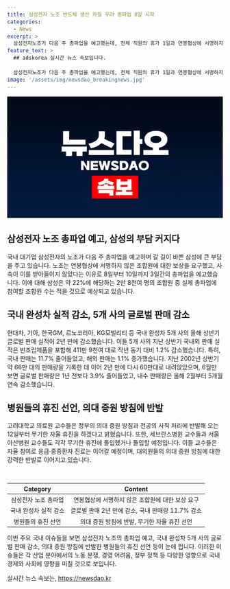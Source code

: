 ```yaml
---
title: 삼성전자 노조 반도체 생산 차질 우려 총파업 8일 시작
categories:
  - News
excerpt: >
  삼성전자노조가 다음 주 총파업을 예고했는데, 전체 직원의 휴가 1일과 연봉협상에 서명하지 않은 조합원에 대한 보상을 요구했지만 사측이 받아들이지 않아 총파업을 결정했다. 한편, 국내 완성차 5개사의 올해 상반기 글로벌 판매 실적이 2년 만에 감소하고, 고려대학교 의료원 교수들이 정부의 의대 증원 방침 등에 반발해 무기한 자율 휴진을 예고했다. SBS Biz는 여러분의 제보를 기다리고 있습니다. [자세히 보기] (링크 : https://url.kr/9pghjn)
feature_text: >
  ## adskorea 실시간 뉴스 속보입니다.

  삼성전자노조가 다음 주 총파업을 예고했는데, 전체 직원의 휴가 1일과 연봉협상에 서명하지 않은 조합원에 대한 보상을 요구했지만 사측이 받아들이지 않아 총파업을 결정했다. 한편, 국내 완성차 5개사의 올해 상반기 글로벌 판매 실적이 2년 만에 감소하고, 고려대학교 의료원 교수들이 정부의 의대 증원 방침 등에 반발해 무기한 자율 휴진을 예고했다. SBS Biz는 여러분의 제보를 기다리고 있습니다. [자세히 보기] (링크 : https://url.kr/9pghjn)
image: '/assets/img/newsdao_breakingnews.jpg'
---
```


<p><img src="/assets/img/newsdao_breakingnews.jpg" alt="adskorea 속보" /></p>

<h2 data-ke-size="size26">삼성전자 노조 총파업 예고, 삼성의 부담 커지다</h2>

<p>국내 대기업 삼성전자의 노조가 다음 주 총파업을 예고하며 갈 길이 바쁜 삼성에 큰 부담을 주고 있습니다. 노조는 연봉협상에 서명하지 않은 조합원에 대한 보상을 요구했고, 사측이 이를 받아들이지 않았다는 이유로 8일부터 10일까지 3일간의 총파업을 예고했습니다. 이에 대해 삼성은 약 22%에 해당하는 2만 8천여 명의 조합원 중 실제 총파업에 참여할 조합원 수는 적을 것으로 예상되고 있습니다.</p>

<h2 data-ke-size="size26">국내 완성차 실적 감소, 5개 사의 글로벌 판매 감소</h2>

<p>현대차, 기아, 한국GM, 르노코리아, KG모빌리티 등 국내 완성차 5개 사의 올해 상반기 글로벌 판매 실적이 2년 만에 감소했습니다. 이들 5개 사의 지난 상반기 국내외 판매 실적은 반조립제품을 포함해 411만 9천여 대로 작년 동기 대비 1.2% 감소했습니다. 특히, 국내 판매는 11.7% 줄어들었고, 해외 판매는 1.1% 증가했습니다. 지난 2002년 상반기 약 66만 대의 판매량을 기록한 데 이어 2년 만에 다시 60만대로 내려앉았으며, 6월만 보면 글로벌 판매량은 1년 전보다 3.9% 줄어들었고, 내수 판매량은 올해 2월부터 5개월 연속 감소했습니다.</p>

<h2 data-ke-size="size26">병원들의 휴진 선언, 의대 증원 방침에 반발</h2>

<p>고려대학교 의료원 교수들은 정부의 의대 증원 방침과 전공의 사직 처리에 반발해 오는 12일부터 무기한 자율 휴진을 하겠다고 밝혔습니다. 또한, 세브란스병원 교수들과 서울아산병원 교수들도 각각 무기한 휴진에 돌입했거나 돌입할 예정입니다. 이들 교수들은 자율 참여로 응급·중증환자 진료는 이어갈 예정이며, 대의원들의 의대 증원 방침에 대한 강력한 반발로 이어지고 있습니다.</p>

<p data-ke-size="size16">&nbsp;</p>

<table>
    <thead>
        <tr>
            <th style="text-align: center;">Category</th>
            <th style="text-align: center;">Content</th>
        </tr>
    </thead>
    <tbody>
        <tr>
            <td style="text-align: center;">삼성전자 노조 총파업</td>
            <td style="text-align: center;">연봉협상에 서명하지 않은 조합원에 대한 보상 요구</td>
        </tr>
        <tr>
            <td style="text-align: center;">국내 완성차 실적 감소</td>
            <td style="text-align: center;">글로벌 판매 2년 만에 감소, 국내 판매량 11.7% 감소</td>
        </tr>
        <tr>
            <td style="text-align: center;">병원들의 휴진 선언</td>
            <td style="text-align: center;">의대 증원 방침에 반발, 무기한 자율 휴진 선언</td>
        </tr>
    </tbody>
</table>

<p data-ke-size="size16"></p>

<p>이번 주요 국내 이슈들을 보면 삼성전자 노조의 총파업 예고, 국내 완성차 5개 사의 글로벌 판매 감소, 의대 증원 방침에 반발한 병원들의 휴진 선언 등이 눈에 띕니다. 이러한 이슈들은 각 산업 분야에서의 노동 분쟁, 경영 어려움, 정부 정책 등 다양한 영향으로 국내 경제와 사회에 영향을 미칠 것으로 보입니다.</p>
실시간 뉴스 속보는, <a href="https://newsdao.kr" rel="dofollow">https://newsdao.kr</a>


